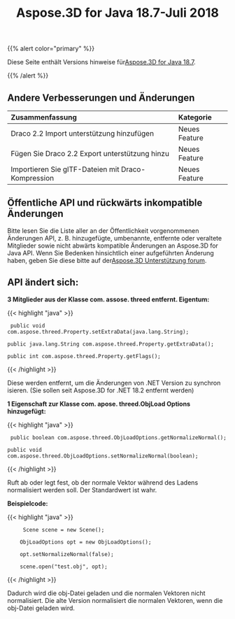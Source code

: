 ﻿---
title: Aspose.3D for Java 18.7-Juli 2018
type: docs
weight: 60
url: /de/java/aspose-3d-for-java-18-7-july-2018/
---
{{% alert color="primary" %}} 

Diese Seite enthält Versions hinweise für[Aspose.3D for Java 18.7](https://repository.aspose.com/repo/com/aspose/aspose-3d/18.7/).

{{% /alert %}} 
## **Andere Verbesserungen und Änderungen**

|**Zusammenfassung**|**Kategorie**|
|:- |:- |
|Draco 2.2 Import unterstützung hinzufügen|Neues Feature|
|Fügen Sie Draco 2.2 Export unterstützung hinzu|Neues Feature|
|Importieren Sie glTF-Dateien mit Draco-Kompression|Neues Feature|

## **Öffentliche API und rückwärts inkompatible Änderungen**
Bitte lesen Sie die Liste aller an der Öffentlichkeit vorgenommenen Änderungen API, z. B. hinzugefügte, umbenannte, entfernte oder veraltete Mitglieder sowie nicht abwärts kompatible Änderungen an Aspose.3D for Java API. Wenn Sie Bedenken hinsichtlich einer aufgeführten Änderung haben, geben Sie diese bitte auf der[Aspose.3D Unterstützung forum](https://forum.aspose.com/c/3d).

## **API ändert sich:**

**3 Mitglieder aus der Klasse com. assose. threed entfernt. Eigentum:**

{{< highlight "java" >}}

     public void com.aspose.threed.Property.setExtraData(java.lang.String);

    public java.lang.String com.aspose.threed.Property.getExtraData();

    public int com.aspose.threed.Property.getFlags();

{{< /highlight >}}

Diese werden entfernt, um die Änderungen von .NET Version zu synchron isieren. (Sie sollen seit Aspose.3D for .NET 18.2 entfernt werden)

**1 Eigenschaft zur Klasse com. apose. threed.ObjLoad Options hinzugefügt:**

{{< highlight "java" >}}

     public boolean com.aspose.threed.ObjLoadOptions.getNormalizeNormal();

    public void com.aspose.threed.ObjLoadOptions.setNormalizeNormal(boolean);

{{< /highlight >}}

Ruft ab oder legt fest, ob der normale Vektor während des Ladens normalisiert werden soll. Der Standardwert ist wahr.

**Beispielcode:**

{{< highlight "java" >}}

         Scene scene = new Scene();

        ObjLoadOptions opt = new ObjLoadOptions();

        opt.setNormalizeNormal(false);

        scene.open("test.obj", opt);

{{< /highlight >}}

Dadurch wird die obj-Datei geladen und die normalen Vektoren nicht normalisiert. Die alte Version normalisiert die normalen Vektoren, wenn die obj-Datei geladen wird.

